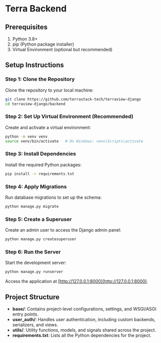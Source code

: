 # Terra Backend

## Prerequisites

1. Python 3.8+
2. pip (Python package installer)
3. Virtual Environment (optional but recommended)

## Setup Instructions

### Step 1: Clone the Repository

Clone the repository to your local machine:

```bash
git clone https://github.com/terrastack-tech/terraview-django
cd terraview-django/backend
```

### Step 2: Set Up Virtual Environment (Recommended)

Create and activate a virtual environment:

```bash
python -m venv venv
source venv/bin/activate   # On Windows: venv\Scripts\activate
```

### Step 3: Install Dependencies

Install the required Python packages:

```bash
pip install -r requirements.txt
```

### Step 4: Apply Migrations

Run database migrations to set up the schema:

```bash
python manage.py migrate
```

### Step 5: Create a Superuser

Create an admin user to access the Django admin panel:

```bash
python manage.py createsuperuser
```

### Step 6: Run the Server

Start the development server:

```bash
python manage.py runserver
```

Access the application at [http://127.0.0.1:8000](http://127.0.0.1:8000).

## Project Structure

- **base/**: Contains project-level configurations, settings, and WSGI/ASGI entry points.
- **user_auth/**: Handles user authentication, including custom backends, serializers, and views.
- **utils/**: Utility functions, models, and signals shared across the project.
- **requirements.txt**: Lists all the Python dependencies for the project.
